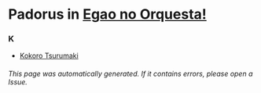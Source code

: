 # Padorus in [Egao no Orquesta!](https://myanimelist.net/anime/36922/Egao_no_Orquesta)

### K
* [Kokoro Tsurumaki](https://github.com/shadow578/Project-Padoru/blob/master/table-of-contents/characters/KokoroTsurumaki.md)

###### This page was automatically generated. If it contains errors, please open a Issue.
